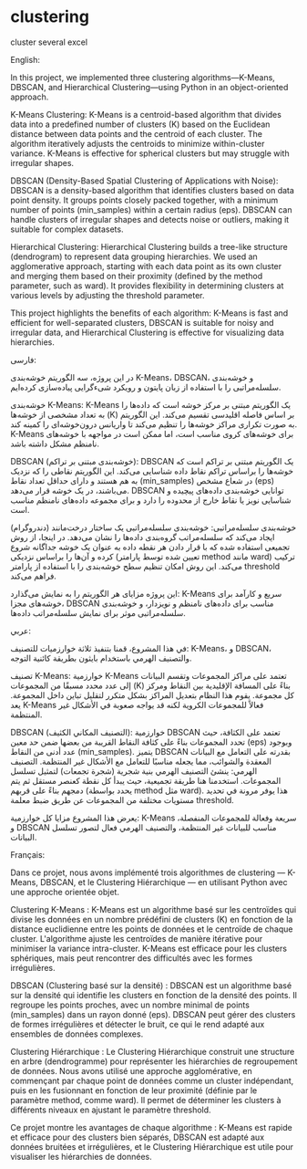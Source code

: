 # clustering
cluster several excel


English:

In this project, we implemented three clustering algorithms—K-Means, DBSCAN, and Hierarchical Clustering—using Python in an object-oriented approach.

K-Means Clustering: K-Means is a centroid-based algorithm that divides data into a predefined number of clusters (K) based on the Euclidean distance between data points and the centroid of each cluster. The algorithm iteratively adjusts the centroids to minimize within-cluster variance. K-Means is effective for spherical clusters but may struggle with irregular shapes.

DBSCAN (Density-Based Spatial Clustering of Applications with Noise): DBSCAN is a density-based algorithm that identifies clusters based on data point density. It groups points closely packed together, with a minimum number of points (min_samples) within a certain radius (eps). DBSCAN can handle clusters of irregular shapes and detects noise or outliers, making it suitable for complex datasets.

Hierarchical Clustering: Hierarchical Clustering builds a tree-like structure (dendrogram) to represent data grouping hierarchies. We used an agglomerative approach, starting with each data point as its own cluster and merging them based on their proximity (defined by the method parameter, such as ward). It provides flexibility in determining clusters at various levels by adjusting the threshold parameter.

This project highlights the benefits of each algorithm: K-Means is fast and efficient for well-separated clusters, DBSCAN is suitable for noisy and irregular data, and Hierarchical Clustering is effective for visualizing data hierarchies.

فارسی:

در این پروژه، سه الگوریتم خوشه‌بندی K-Means، DBSCAN، و خوشه‌بندی سلسله‌مراتبی را با استفاده از زبان پایتون و رویکرد شیءگرایی پیاده‌سازی کرده‌ایم.

خوشه‌بندی K-Means: K-Means یک الگوریتم مبتنی بر مرکز خوشه است که داده‌ها را به تعداد مشخصی از خوشه‌ها (K) بر اساس فاصله اقلیدسی تقسیم می‌کند. این الگوریتم به صورت تکراری مراکز خوشه‌ها را تنظیم می‌کند تا واریانس درون‌خوشه‌ای را کمینه کند. K-Means برای خوشه‌های کروی مناسب است، اما ممکن است در مواجهه با خوشه‌های نامنظم مشکل داشته باشد.

DBSCAN (خوشه‌بندی مبتنی بر تراکم): DBSCAN یک الگوریتم مبتنی بر تراکم است که خوشه‌ها را براساس تراکم نقاط داده شناسایی می‌کند. این الگوریتم نقاطی را که نزدیک به هم هستند و دارای حداقل تعداد نقاط (min_samples) در شعاع مشخص (eps) می‌باشند، در یک خوشه قرار می‌دهد. DBSCAN توانایی خوشه‌بندی داده‌های پیچیده و شناسایی نویز یا نقاط خارج از محدوده را دارد و برای مجموعه داده‌های نامنظم مناسب است.

خوشه‌بندی سلسله‌مراتبی: خوشه‌بندی سلسله‌مراتبی یک ساختار درخت‌مانند (دندروگرام) ایجاد می‌کند که سلسله‌مراتب گروه‌بندی داده‌ها را نشان می‌دهد. در اینجا، از روش تجمیعی استفاده شده که با قرار دادن هر نقطه داده به عنوان یک خوشه جداگانه شروع کرده و آن‌ها را براساس نزدیکی (تعیین شده توسط پارامتر method مانند ward) ترکیب می‌کند. این روش امکان تنظیم سطح خوشه‌بندی را با استفاده از پارامتر threshold فراهم می‌کند.

این پروژه مزایای هر الگوریتم را به نمایش می‌گذارد: K-Means سریع و کارآمد برای خوشه‌های مجزا، DBSCAN مناسب برای داده‌های نامنظم و نویزدار، و خوشه‌بندی سلسله‌مراتبی موثر برای نمایش سلسله‌مراتب داده‌ها.

عربي:

في هذا المشروع، قمنا بتنفيذ ثلاثة خوارزميات للتصنيف: K-Means، و DBSCAN، والتصنيف الهرمي باستخدام بايثون بطريقة كائنية التوجه.

تصنيف K-Means: خوارزمية K-Means تعتمد على مراكز المجموعات وتقسم البيانات إلى عدد محدد مسبقًا من المجموعات (K) بناءً على المسافة الإقليدية بين النقاط ومركز كل مجموعة. يقوم هذا النظام بتعديل المراكز بشكل متكرر لتقليل تباين داخل المجموعة. يعد K-Means فعالاً للمجموعات الكروية لكنه قد يواجه صعوبة في الأشكال غير المنتظمة.

DBSCAN (التصنيف المكاني الكثيف): خوارزمية DBSCAN تعتمد على الكثافة، حيث تحدد المجموعات بناءً على كثافة النقاط القريبة من بعضها ضمن حد معين (eps) وبوجود عدد أدنى من النقاط (min_samples). يتميز DBSCAN بقدرته على التعامل مع البيانات المعقدة والشوائب، مما يجعله مناسبًا للتعامل مع الأشكال غير المنتظمة.
التصنيف الهرمي: ينشئ التصنيف الهرمي بنية شجرية (شجرة تجمعات) لتمثيل تسلسل المجموعات. استخدمنا هنا طريقة تجميعية، حيث يبدأ كل نقطة كعنصر مستقل ثم يتم دمجهم بناءً على قربهم (يحدد بواسطة method مثل ward). هذا يوفر مرونة في تحديد مستويات مختلفة من المجموعات عن طريق ضبط معلمة threshold.

يعرض هذا المشروع مزايا كل خوارزمية: K-Means سريعة وفعالة للمجموعات المنفصلة، و DBSCAN مناسب للبيانات غير المنتظمة، والتصنيف الهرمي فعال لتصور تسلسل البيانات.

Français:

Dans ce projet, nous avons implémenté trois algorithmes de clustering — K-Means, DBSCAN, et le Clustering Hiérarchique — en utilisant Python avec une approche orientée objet.

Clustering K-Means : K-Means est un algorithme basé sur les centroïdes qui divise les données en un nombre prédéfini de clusters (K) en fonction de la distance euclidienne entre les points de données et le centroïde de chaque cluster. L'algorithme ajuste les centroïdes de manière itérative pour minimiser la variance intra-cluster. K-Means est efficace pour les clusters sphériques, mais peut rencontrer des difficultés avec les formes irrégulières.

DBSCAN (Clustering basé sur la densité) : DBSCAN est un algorithme basé sur la densité qui identifie les clusters en fonction de la densité des points. Il regroupe les points proches, avec un nombre minimal de points (min_samples) dans un rayon donné (eps). DBSCAN peut gérer des clusters de formes irrégulières et détecter le bruit, ce qui le rend adapté aux ensembles de données complexes.

Clustering Hiérarchique : Le Clustering Hiérarchique construit une structure en arbre (dendrogramme) pour représenter les hiérarchies de regroupement de données. Nous avons utilisé une approche agglomérative, en commençant par chaque point de données comme un cluster indépendant, puis en les fusionnant en fonction de leur proximité (définie par le paramètre method, comme ward). Il permet de déterminer les clusters à différents niveaux en ajustant le paramètre threshold.

Ce projet montre les avantages de chaque algorithme : K-Means est rapide et efficace pour des clusters bien séparés, DBSCAN est adapté aux données bruitées et irrégulières, et le Clustering Hiérarchique est utile pour visualiser les hiérarchies de données.
